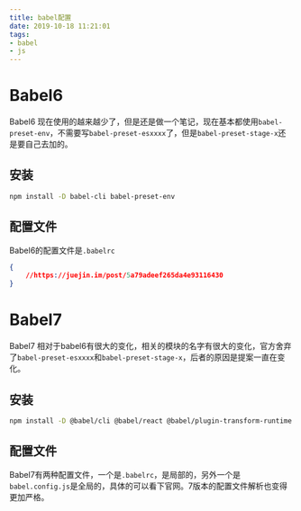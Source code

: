 ```yaml
---
title: babel配置
date: 2019-10-18 11:21:01
tags:
- babel
- js
---
```


# Babel6

Babel6 现在使用的越来越少了，但是还是做一个笔记，现在基本都使用`babel-preset-env`，不需要写`babel-preset-esxxxx`了，但是`babel-preset-stage-x`还是要自己去加的。

## 安装

```bash
npm install -D babel-cli babel-preset-env
```

## 配置文件

Babel6的配置文件是`.babelrc`

```json
{
    //https://juejin.im/post/5a79adeef265da4e93116430
}
```

# Babel7

Babel7 相对于babel6有很大的变化，相关的模块的名字有很大的变化，官方舍弃了`babel-preset-esxxxx`和`babel-preset-stage-x`，后者的原因是提案一直在变化。

## 安装

```bash
npm install -D @babel/cli @babel/react @babel/plugin-transform-runtime @babel/env
```

## 配置文件

Babel7有两种配置文件，一个是`.babelrc`，是局部的，另外一个是`babel.config.js`是全局的，具体的可以看下官网。7版本的配置文件解析也变得更加严格。

### 